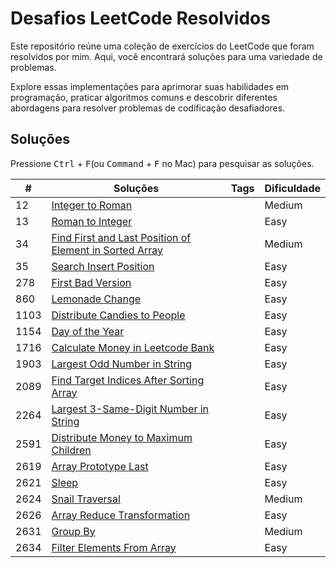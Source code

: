
# Desafios LeetCode Resolvidos

Este repositório reúne uma coleção de exercícios do LeetCode que foram resolvidos por mim. Aqui, você encontrará soluções para uma variedade de problemas.

Explore essas implementações para aprimorar suas habilidades em programação, praticar algoritmos comuns e descobrir diferentes abordagens para resolver problemas de codificação desafiadores.

## Soluções

Pressione <kbd>Ctrl</kbd> + <kbd>F</kbd>(ou <kbd>Command</kbd> + <kbd>F</kbd> no Mac) para pesquisar as soluções.

| #    | Soluções                                                                                                                                                                 | Tags | Dificuldade |
| ---- | ------------------------------------------------------------------------------------------------------------------------------------------------------------------------ | ---- | ----------- |
| 12   | [Integer to Roman](/solutions/12%20-%20Integer%20to%20Roman.js)                                                                                               |      | Medium      |
| 13   | [Roman to Integer](/solutions/13%20-%20Roman%20to%20Integer.js)                                                                                               |      | Easy        |
| 34   | [Find First and Last Position of Element in Sorted Array](/solutions/34%20-%20Find%20First%20and%20Last%20Position%20of%20Element%20in%20Sorted%20Array.js) |      | Medium      |
| 35   | [Search Insert Position](/solutions/35%20-%20Search%20Insert%20Position.js)                                                                                   |      | Easy        |
| 278  | [First Bad Version](/solutions/278%20-%20First%20Bad%20Version.js)                                                                                            |      | Easy        |
| 860  | [Lemonade Change](/solutions/860%20-%20Lemonade%20Change.js)                                                                                                  |      | Easy        |
| 1103 | [Distribute Candies to People](/solutions/1103%20-%20Distribute%20Candies%20to%20People.js)                                                                   |      | Easy        |
| 1154 | [Day of the Year](/solutions/1154%20-%20Day%20of%20the%20Year.js)                                                                                             |      | Easy        |
| 1716 | [Calculate Money in Leetcode Bank](/solutions/1716%20-%20Calculate%20Money%20in%20Leetcode%20Bank.js)                                                         |      | Easy        |
| 1903 | [Largest Odd Number in String](/solutions/1903%20-%20Largest%20Odd%20Number%20in%20String.js)                                                                 |      | Easy        |
| 2089 | [Find Target Indices After Sorting Array](/solutions/2089%20-%20Find%20Target%20Indices%20After%20Sorting%20Array.js)                                         |      | Easy      |
| 2264 | [Largest 3-Same-Digit Number in String](/solutions/2264%20-%20Largest%203-Same-Digit%20Number%20in%20String.js)                                               |      | Easy      |
| 2591 | [Distribute Money to Maximum Children](/solutions/2591%20-%20Distribute%20Money%20to%20Maximum%20Children.js)                                                 |      | Easy      |
| 2619 | [Array Prototype Last](/solutions/2619%20-%20Array%20Prototype%20Last.js)                                                                                     |      | Easy        |
| 2621 | [Sleep](/solutions/2621%20-%20Sleep.js)                                                                                                                       |      | Easy        |
| 2624 | [Snail Traversal](/solutions/2624%20-%20Snail%20Traversal.js)                                                                                                 |      | Medium      |
| 2626 | [Array Reduce Transformation](/solutions/2626%20-%20Array%20Reduce%20Transformation.js)                                                                       |      | Easy        |
| 2631 | [Group By](/solutions/2631%20-%20Group%20By.js)                                                                                                                    |      | Medium        |
| 2634 | [Filter Elements From Array](/solutions/2634%20-%20Filter%20Elements%20From%20Array.js)                                                                       |      | Easy      |